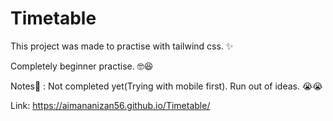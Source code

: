 # Timetable
This project was made to practise with tailwind css. :sparkles:

Completely beginner practise. :nerd_face::laughing:

Notes:memo: : Not completed yet(Trying with mobile first). Run out of ideas. :sob::sob:

Link: https://aimananizan56.github.io/Timetable/
